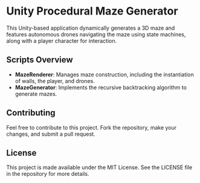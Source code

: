 # Unity Procedural Maze Generator

This Unity-based application dynamically generates a 3D maze and features autonomous drones navigating the maze using state machines, along with a player character for interaction.


## Scripts Overview

- **MazeRenderer**: Manages maze construction, including the instantiation of walls, the player, and drones.
- **MazeGenerator**: Implements the recursive backtracking algorithm to generate mazes.

## Contributing

Feel free to contribute to this project. Fork the repository, make your changes, and submit a pull request.

## License

This project is made available under the MIT License. See the LICENSE file in the repository for more details.
